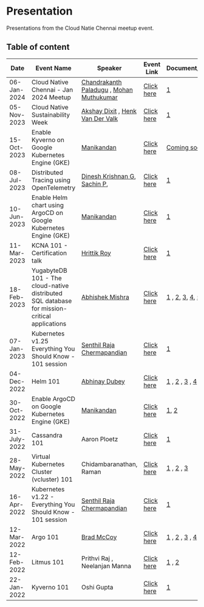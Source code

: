 # Presentation
Presentations from the Cloud Natie Chennai meetup event.

## Table of content

| Date  | Event Name | Speaker | Event Link | Document/Presentation |
| --- | --- | --- | --- | --- |
| 06-Jan-2024 | Cloud Native Chennai - Jan 2024 Meetup | [Chandrakanth Paladugu](https://twitter.com/ChanduP_11) , [Mohan Muthukumar](https://twitter.com/extrasalt1) | [Click here](https://community.cncf.io/events/details/cncf-chennai-presents-cloud-native-chennai-jan-2024-meetup/) | [1](https://github.com/CncChennai/presentation/tree/master/06-Jan-2024%20-%20Cloud%20Native%20Chennai%20-%20Jan%202024%20Meetup) |
| 05-Nov-2023 | Cloud Native Sustainability Week | [Akshay Dixit](https://twitter.com/kustonaut) , [Henk Van Der Valk](https://twitter.com/HenkvanderValk) | [Click here](https://community.cncf.io/events/details/cncf-chennai-presents-cloud-native-sustainability-week/) | [1](https://github.com/CncChennai/presentation/tree/master/05-Nov-2023%20-%20Cloud%20Native%20Sustainability%20Week) |
| 15-Oct-2023 | Enable Kyverno on Google Kubernetes Engine (GKE) | [Manikandan](https://twitter.com/manikandank276) | [Click here](https://community.cncf.io/events/details/cncf-chennai-presents-enable-kyverno-on-google-kubernetes-engine-gke/) | [Coming soon]() |
| 08-Jul-2023 | Distributed Tracing using OpenTelemetry | [Dinesh Krishnan G](https://twitter.com/GDineshKrishna), [Sachin P](https://twitter.com/sachinpmenon),  | [Click here](https://community.cncf.io/events/details/cncf-chennai-presents-distributed-tracing-using-opentelemetry/) | [1](https://github.com/CncChennai/presentation/blob/master/08-Jul-2023%20-%20Distributed%20Tracing%20using%20OpenTelemetry.pdf) |
| 10-Jun-2023 | Enable Helm chart using ArgoCD on Google Kubernetes Engine (GKE) | [Manikandan](https://twitter.com/manikandank276) | [Click here](https://community.cncf.io/events/details/cncf-chennai-presents-enable-helm-chart-using-argocd-on-google-kubernetes-engine-gke/) | [1](https://manikandank276.hashnode.dev/how-to-deploy-helm-chart-on-google-kubernetes-engine-gke-using-argocd) |
| 11-Mar-2023 | KCNA 101 - Certification talk | [Hrittik Roy](https://twitter.com/hrittikhere) | [Click here](https://community.cncf.io/events/details/cncf-chennai-presents-kcna-101-certification-talk/) | [1](https://github.com/CncChennai/presentation/blob/master/11-Mar-2023%20-%20KCNA%20101.pdf) |
| 18-Feb-2023 | YugabyteDB 101 - The cloud-native distributed SQL database for mission-critical applications | [Abhishek Mishra](https://twitter.com/StalwartCoder) | [Click here](https://community.cncf.io/events/details/cncf-chennai-presents-yugabytedb-101-the-cloud-native-distributed-sql-database-for-mission-critical-applications/) | [1](https://docs.yugabyte.com/preview/quick-start/docker/) , [2](https://gist.github.com/abhishekmishragithub/ccb30de96e769fc916975a6804a260fa), [3](https://docs.yugabyte.com/preview/quick-start/docker/), [4](https://slides.com/abhishek-mishra/distributed-databases), [5](https://dev.to/yugabyte/is-cosmosdb-a-new-sql-database-is-citusdb-a-distributed-sql-did-hyperscale-vanished-in-the-hyperspace-472d) , [6](https://www.yugabyte.com/voyager/), [7](https://github.com/yugabyte/yb-voyager) , [8](docs.yugabyte.com/preview/architecture/) |
| 07-Jan-2023 | Kubernetes v1.25 Everything You Should Know - 101 session | [Senthil Raja Chermapandian](https://github.com/senthilrch) | [Click here](https://community.cncf.io/events/details/cncf-chennai-presents-kubernetes-v125-everything-you-should-know-101-session/) | [1](https://github.com/CncChennai/presentation/blob/master/07-Jan-2023%20-%20Kubernetes%20v1.25.pdf) |
| 04-Dec-2022 | Helm 101| [Abhinay Dubey](https://github.com/Abhinav-26) | [Click here](https://community.cncf.io/events/details/cncf-chennai-presents-helm-101/) | [1](https://github.com/Abhinav-26/your-first-helm-chart) , [2](https://devtron.ai/blog/the-ultimate-kubernetes-dashboard-for-helm/) , [3](https://github.com/devtron-labs/devtron) , [4](https://dev.to/abhinavd26/all-about-helm-the-k8s-package-manager-2gmj) |
| 30-Oct-2022 | Enable ArgoCD on Google Kubernetes Engine (GKE) | [Manikandan](https://twitter.com/manikandank276) | [Click here](https://community.cncf.io/events/details/cncf-chennai-presents-enable-argocd-on-google-kubernetes-engine-gke/) | [1](https://manikandank276.hashnode.dev/how-to-deploy-argocd-on-google-kubernetes-engine-gke), [2](https://manikandank276.hashnode.dev/how-to-configure-google-kubernetes-engine-gke-using-argocd) |
| 31-July-2022 | Cassandra 101 | Aaron Ploetz | [Click here](https://community.cncf.io/events/details/cncf-chennai-presents-cassandra-101/) | [1](https://github.com/datastaxdevs/workshop-intro-to-cassandra/blob/master/slides/Presentation.pdf) |
| 28-May-2022  | Virtual Kubernetes Cluster (vcluster) 101 |  Chidambaranathan, Raman | [Click here](https://community.cncf.io/events/details/cncf-chennai-presents-virtual-kubernetes-cluster-101/) | [1](https://github.com/kcdchennai/workshops/blob/main/vcluster-101/presentation/KCD_virtual_kubernetes_cluster.pptx) , [2](https://github.com/kcdchennai/workshops/tree/main/vcluster-101) , [3](https://www.vcluster.com/docs/what-are-virtual-clusters) |
| 16-Apr-2022  | Kubernetes v1.22 - Everything You Should Know - 101 session |  [Senthil Raja Chermapandian](https://github.com/senthilrch) | [Click here](https://community.cncf.io/events/details/cncf-chennai-presents-kubernetes-v122-everything-you-should-know-101-session/) | [1](https://github.com/CncChennai/presentation/blob/master/16-Apr-2022-Kubernetes%20v1.22.pdf) |
| 12-Mar-2022 | Argo 101 | [Brad McCoy]( https://github.com/bradmccoydev) | [Click here](https://community.cncf.io/events/details/cncf-chennai-presents-argo-101/) | [1](https://www.weave.works/technologies/gitops/) , [2](https://github.com/bradmccoydev/argo-demo/blob/main/.github/workflows/ci.yml) , [3](https://github.com/bitnami-labs/sealed-secrets) , [4](https://github.com/bradmccoydev/mentoring) , [5](https://argoproj.github.io/) , [6](https://github.com/cello-proj/cello) |
| 12-Feb-2022 | Litmus 101 | Prithvi Raj , Neelanjan Manna | [Click here](https://community.cncf.io/events/details/cncf-chennai-presents-litmus-101/) | [1](github.com/litmuschaos/litmus) , [2](docs.litmuschaos.io) |
| 22-Jan-2022 | Kyverno 101 | Oshi Gupta | [Click here](https://community.cncf.io/events/details/cncf-chennai-presents-kyverno-101/) | [1](https://cloudyuga.guru/hands_on_lab/kyverno-introduction/) |
